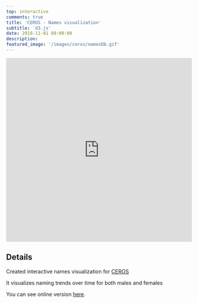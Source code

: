 ```yaml
---
top: interactive
comments: true
title: 'CEROS - Names visualization'
subtitle: 'd3.js'
date: 2018-11-01 00:00:00
description: 
featured_image: '/images/ceros/namesDb.gif'
---
```


<iframe src="https://bumbeishvili.github.io/d3-andrew-upwork-may/line/" style="border:0px #ffffff none;" name="myiFrame" scrolling="no" frameborder="1" marginheight="20px" marginwidth="20px" height="500px" width="100%" allowfullscreen></iframe>

## Details



Created interactive names visualization for [CEROS](https://www.ceros.com/)


It visualizes naming trends over time for both males and females

You can see online version [here](https://www.ceros.com/originals/hello-my-name-is/).



